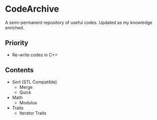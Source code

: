 # CodeArchive

A semi-permanent repository of useful codes. Updated as my knowledge enriched.

## Priority

* Re-write codes in C++

## Contents

* Sort (STL Compatible)
    * Merge
    * Quick
* Math
    * Modulus
* Traits
    * Iterator Traits
